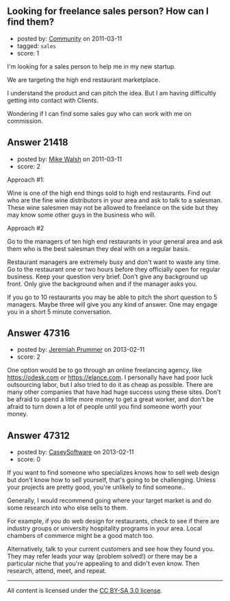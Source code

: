 ## Looking for freelance sales person? How can I find them?

- posted by: [Community](https://stackexchange.com/users/-1/-1-community) on 2011-03-11
- tagged: `sales`
- score: 1

I'm looking for a sales person to help me in my new startup. 

We are targeting the high end restaurant marketplace.

I understand the product and can pitch the idea. But I am having difficultly getting into contact with Clients.

Wondering if I can find some sales guy who can work with me on commission.


## Answer 21418

- posted by: [Mike Walsh](https://stackexchange.com/users/-1/8423-mike-walsh) on 2011-03-11
- score: 2

Approach #1:

Wine is one of the high end things sold to high end restaurants.  Find out who are the fine wine distributors in your area and ask to talk to a salesman.  These wine salesmen may not be allowed to freelance on the side but they may know some other guys in the business who will.

Approach #2

Go to the managers of ten high end restaurants in your general area and ask them who is the best salesman they deal with on a regular basis.

Restaurant managers are extremely busy and don't want to waste any time. Go to the restaurant one or two hours before they officially open for regular business.  Keep your question very brief.  Don't give any background up front.  Only give the background when and if the manager asks you.

If you go to 10 restaurants you may be able to pitch the short question to 5 managers.  Maybe three will give you any kind of answer.  One may engage you in a short 5 minute conversation.




## Answer 47316

- posted by: [Jeremiah Prummer](https://stackexchange.com/users/-1/23938-jeremiah-prummer) on 2013-02-11
- score: 2

<p>One option would be to go through an online freelancing agency, like <a href="https://odesk.com" rel="nofollow">https://odesk.com</a> or <a href="https://elance.com" rel="nofollow">https://elance.com</a>. I personally have had poor luck outsourcing labor, but I also tried to do it as cheap as possible. There are many other companies that have had huge success using these sites. Don't be afraid to spend a little more money to get a great worker, and don't be afraid to turn down a lot of people until you find someone worth your money.</p>



## Answer 47312

- posted by: [CaseySoftware](https://stackexchange.com/users/-1/11314-caseysoftware) on 2013-02-11
- score: 0

If you want to find someone who specializes knows how to sell web design but don't know how to sell yourself, that's going to be challenging. Unless your projects are pretty good, you're unlikely to find someone..

Generally, I would recommend going where your target market is and do some research into who else sells to them.

For example, if you do web design for restaurants, check to see if there are industry groups or university hospitality programs in your area. Local chambers of commerce might be a good match too.

Alternatively, talk to your current customers and see how they found you. They may refer leads your way (problem solved!) or there may be a particular niche that you're appealing to and didn't even know. Then research, attend, meet, and repeat.



---

All content is licensed under the [CC BY-SA 3.0 license](https://creativecommons.org/licenses/by-sa/3.0/).
